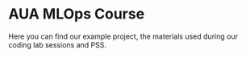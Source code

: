 # AUA MLOps Course

Here you can find our example project, the materials used during our coding lab sessions and PSS.
